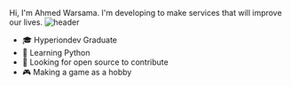 

Hi, I'm Ahmed Warsama. I'm developing to make services that will improve our lives.
![header](https://capsule-render.vercel.app/api?type=rect&color=gradient&height=1)
- :mortar_board: Hyperiondev Graduate
- 🌱 Learning Python
- 🤔 Looking for open source to contribute
- :video_game: Making a game as a hobby

<!--
**This Dynamic Image's from -> [Capsule-Render](https://github.com/kyechan99/capsule-render) - Press F5!**
-->

<!--

![footer](https://capsule-render.vercel.app/api?type=wave&color=gradient&height=150&section=footer)
-->
